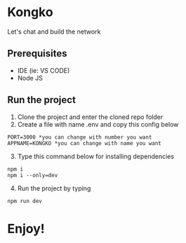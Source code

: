 # Kongko

Let's chat and build the network

## Prerequisites
* IDE (ie: VS CODE)
* Node JS

## Run the project
1. Clone the project and enter the cloned repo folder
2. Create a file with name .env and copy this config below
```
PORT=3000 *you can change with number you want
APPNAME=KONGKO *you can change with name you want
```
3. Type this command below for installing dependencies
```
npm i
npm i --only=dev
```
4. Run the project by typing
```
npm run dev
```

# Enjoy!